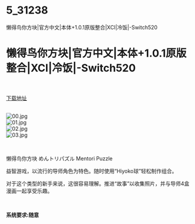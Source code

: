 # 5_31238
懒得鸟你方块|官方中文|本体+1.0.1原版整合|XCI|冷饭|-Switch520
# 懒得鸟你方块|官方中文|本体+1.0.1原版整合|XCI|冷饭|-Switch520
 <br/></br>
[下载地址](https://www.switch520.cc/article/31238 "下载地址")
<br/></br>

<p><img title="00.jpg" src="https://www.switch520.cc/muke_img/2022_05_14_2f52afc323e95.jpg" alt="00.jpg"><br>
<img title="01.jpg" src="https://www.switch520.cc/muke_img/2022_05_14_58d1daf8537a1.jpg" alt="01.jpg"><br>
<img title="02.jpg" src="https://www.switch520.cc/muke_img/2022_05_14_7ec59e274ad27.jpg" alt="02.jpg"><br>
<img title="03.jpg" src="https://www.switch520.cc/muke_img/2022_05_14_6a434dcf0b888.jpg" alt="03.jpg"></p>
<p>&nbsp;</p>
<p>懒得鸟你方块 めんトリパズル Mentori Puzzle</p>
<p>益智游戏，以流行的导师角色为特色。随时使用“Hiyoko球”轻松制作组合。</p>
<p>对于这个类型的新手来说，这很容易理解。推进“故事”以收集照片，并与导师4盒漫画一起享受乐趣。</p>
<p>&nbsp;</p>
<p><strong>系统要求:随意</strong></p>



<div id="gtx-trans" style="position: absolute; left: 3px; top: 1368px;">
<div class="gtx-trans-icon"></div>
</div>
<p></p> 
